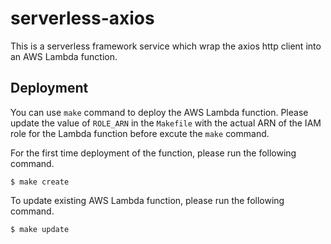 # serverless-axios

This is a serverless framework service which wrap the axios http client into
an AWS Lambda function.

## Deployment

You can use `make` command to deploy the AWS Lambda function.
Please update the value of `ROLE_ARN` in the `Makefile` with the actual ARN of the IAM role for the Lambda function before excute the `make` command.

For the first time deployment of the function, please run the following command.

```
$ make create
```

To update existing AWS Lambda function, please run the following command.

```
$ make update
```
